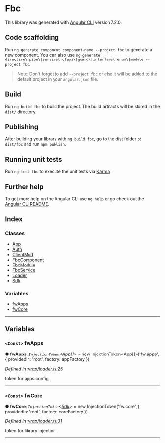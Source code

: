 
Fbc
===

This library was generated with [Angular CLI](https://github.com/angular/angular-cli) version 7.2.0.

Code scaffolding
----------------

Run `ng generate component component-name --project fbc` to generate a new component. You can also use `ng generate directive\|pipe\|service\|class\|guard\|interface\|enum\|module --project fbc`.

> Note: Don't forget to add `--project fbc` or else it will be added to the default project in your `angular.json` file.

Build
-----

Run `ng build fbc` to build the project. The build artifacts will be stored in the `dist/` directory.

Publishing
----------

After building your library with `ng build fbc`, go to the dist folder `cd dist/fbc` and run `npm publish`.

Running unit tests
------------------

Run `ng test fbc` to execute the unit tests via [Karma](https://karma-runner.github.io).

Further help
------------

To get more help on the Angular CLI use `ng help` or go check out the [Angular CLI README](https://github.com/angular/angular-cli/blob/master/README.md).

## Index

### Classes

* [App](classes/app.md)
* [Auth](classes/auth.md)
* [ClientMod](classes/clientmod.md)
* [FbcComponent](classes/fbccomponent.md)
* [FbcModule](classes/fbcmodule.md)
* [FbcService](classes/fbcservice.md)
* [Loader](classes/loader.md)
* [Sdk](classes/sdk.md)

### Variables

* [fwApps](#fwapps)
* [fwCore](#fwcore)

---

## Variables

<a id="fwapps"></a>

### `<Const>` fwApps

**● fwApps**: *`InjectionToken`<[App](classes/app.md)[]>* =  new InjectionToken<App[]>('fw.apps', {
  providedIn: 'root', factory: appFactory
})

*Defined in [wrap/loader.ts:25](https://github.com/chakray/rig/blob/cf57aa9/projects/chakray/fbc/src/wrap/loader.ts#L25)*

token for apps config

___
<a id="fwcore"></a>

### `<Const>` fwCore

**● fwCore**: *`InjectionToken`<[Sdk](classes/sdk.md)>* =  new InjectionToken<Sdk>('fw.core', {
  providedIn: 'root', factory: coreFactory
})

*Defined in [wrap/loader.ts:31](https://github.com/chakray/rig/blob/cf57aa9/projects/chakray/fbc/src/wrap/loader.ts#L31)*

token for library injection

___

